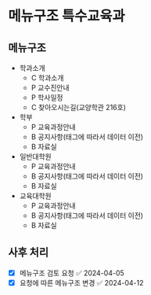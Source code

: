 # 메뉴구조 특수교육과

## 메뉴구조

- 학과소개
  - C 학과소개
  - P 교수진안내
  - P 학사일정
  - C 찾아오시는길(교양학관 216호)
- 학부
  - P 교육과정안내
  - B 공지사항(태그에 따라서 데이터 이전)
  - B 자료실
- 일반대학원
  - P 교육과정안내
  - B 공지사항(태그에 따라서 데이터 이전)
  - B 자료실
- 교육대학원
  - P 교육과정안내
  - B 공지사항(태그에 따라서 데이터 이전)
  - B 자료실

## 사후 처리

- [x] 메뉴구조 검토 요청 ✅ 2024-04-05
- [x] 요청에 따른 메뉴구조 변경 ✅ 2024-04-12
